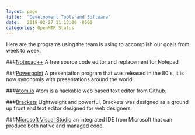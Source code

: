 ```yaml
---
layout: page
title:  "Development Tools and Software"
date:   2018-02-27 11:13:00 -0500
categories: OpenMTR Status
---
```

Here are the programs using the team is using to accomplish our goals from week to week.

###[Notepad++](https://notepad-plus-plus.org/) A free source code editor and replacement for
Notepad

###[Powerpoint](https://products.office.com/en-us/powerpoint) A presentation program that was
released in the 80's, it is now synonomis with presentations around the world.

###[Atom.io](atom.io) Atom is a hackable web based text editor from Github.

###[Brackets](brackets.io) Lightweight and powerful, Brackets was designed as a ground up front
end text editor designed for web designers.

###[Microsoft Visual Studio](www.visualstudio.com) an integrated IDE from Microsoft that can
produce both native and managed code.
